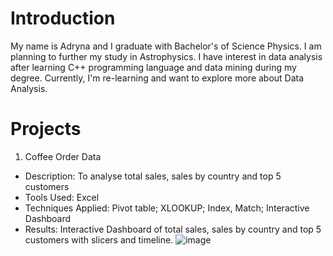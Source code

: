 # Introduction
My name is Adryna and I graduate with Bachelor's of Science Physics. I am planning to further my study in Astrophysics.
I have interest in data analysis after learning C++ programming language and data mining during my degree.
Currently, I'm re-learning and want to explore more about Data Analysis.

# Projects
1. Coffee Order Data 
- Description: To analyse total sales, sales by country and top 5 customers
- Tools Used: Excel
- Techniques Applied: Pivot table; XLOOKUP; Index, Match; Interactive Dashboard
- Results: Interactive Dashboard of total sales, sales by country and top 5 customers with slicers and timeline.
![image](https://github.com/Adryna03/Portfolio-Project/assets/160691608/c5f8cde2-a2e8-4ea3-8c79-189fdeb63ec5)
